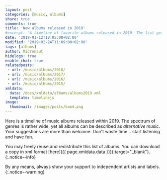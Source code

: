 ```yaml
---
layout: post
categories: [music, albums]
share: true
comments: true
title: 'New albums released in 2019'
#excerpt: 'A timeline of favorite albums released in 2019. The list gets updated throughout the year.'
date: '2019-01-12T19:05:00+02:00'
modified: '2019-02-24T11:09:00+02:00'
tags: [albums]
author: Micronaut
hidelogo: true
enable_chat: true
relatedposts:
 - url: /music/albums/2018/
 - url: /music/albums/2017/
 - url: /music/albums/2016/
 - url: /music/albums/2015/
xmldata: 
  data: /docs/xmldata/albums/albums2019.xml
  template: timelinejs
image:
  thumbnail: /images/posts/band.png
---
```

Here is a timeline of <span id="amountxmldata"></span> music albums released within 2019. The spectrum of genres is rather wide, yet all albums can be described as *alternative music*. Your suggestions are more than welcome. Don't waste time... start listening and have fun.

You may freely reuse and redistribute this list of albums. You can download a copy in xml format [here]({{ page.xmldata.data }}){:target="_blank"}.
{:.notice--info}

By any means, always show your support to independent artists and labels.
{:.notice--warning}

<div id='timeline-js' style="width: 100%; height: 700px"></div>